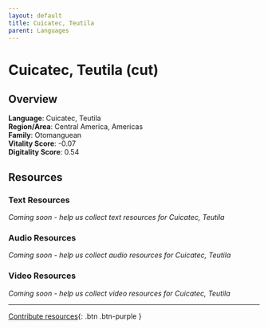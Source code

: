 ```yaml
---
layout: default
title: Cuicatec, Teutila
parent: Languages
---
```


# Cuicatec, Teutila (cut)

## Overview

**Language**: Cuicatec, Teutila  
**Region/Area**: Central America, Americas  
**Family**: Otomanguean  
**Vitality Score**: -0.07  
**Digitality Score**: 0.54  

## Resources

### Text Resources
*Coming soon - help us collect text resources for Cuicatec, Teutila*

### Audio Resources
*Coming soon - help us collect audio resources for Cuicatec, Teutila*

### Video Resources
*Coming soon - help us collect video resources for Cuicatec, Teutila*

---

[Contribute resources](https://fairtrain.github.io/){: .btn .btn-purple }
